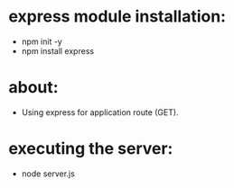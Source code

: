 # express module installation:
- npm init -y
- npm install express
# about:
- Using express for application route (GET).
# executing the server:
- node server.js